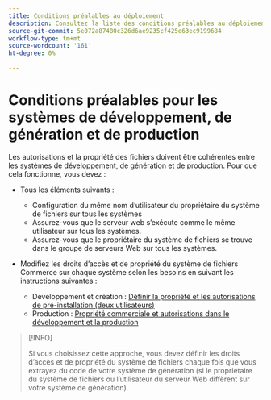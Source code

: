 ```yaml
---
title: Conditions préalables au déploiement
description: Consultez la liste des conditions préalables au déploiement de Commerce dans un système de développement, de création ou de production.
source-git-commit: 5e072a87480c326d6ae9235cf425e63ec9199684
workflow-type: tm+mt
source-wordcount: '161'
ht-degree: 0%

---
```



# Conditions préalables pour les systèmes de développement, de génération et de production

Les autorisations et la propriété des fichiers doivent être cohérentes entre les systèmes de développement, de génération et de production. Pour que cela fonctionne, vous devez :

- Tous les éléments suivants :

   - Configuration du même nom d’utilisateur du propriétaire du système de fichiers sur tous les systèmes
   - Assurez-vous que le serveur web s’exécute comme le même utilisateur sur tous les systèmes.
   - Assurez-vous que le propriétaire du système de fichiers se trouve dans le groupe de serveurs Web sur tous les systèmes.

- Modifiez les droits d’accès et de propriété du système de fichiers Commerce sur chaque système selon les besoins en suivant les instructions suivantes :

   - Développement et création : [Définir la propriété et les autorisations de pré-installation (deux utilisateurs)](file-system-permissions.md#set-up-two-owners-for-default-or-developer-mode)
   - Production : [Propriété commerciale et autorisations dans le développement et la production](file-system-permissions.md)

>[!INFO]
>
>Si vous choisissez cette approche, vous devez définir les droits d’accès et de propriété du système de fichiers chaque fois que vous extrayez du code de votre système de génération (si le propriétaire du système de fichiers ou l’utilisateur du serveur Web diffèrent sur votre système de génération).
